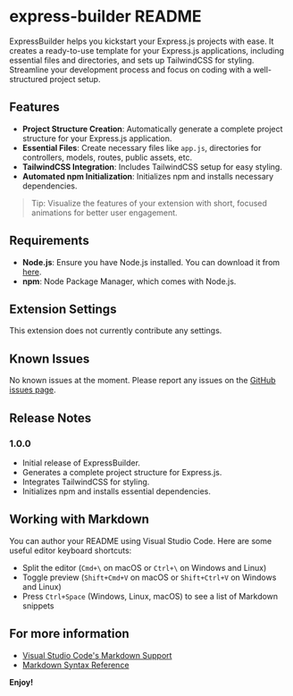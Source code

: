 # express-builder README

ExpressBuilder helps you kickstart your Express.js projects with ease. It creates a ready-to-use template for your Express.js applications, including essential files and directories, and sets up TailwindCSS for styling. Streamline your development process and focus on coding with a well-structured project setup.

## Features

- **Project Structure Creation**: Automatically generate a complete project structure for your Express.js application.
- **Essential Files**: Create necessary files like `app.js`, directories for controllers, models, routes, public assets, etc.
- **TailwindCSS Integration**: Includes TailwindCSS setup for easy styling.
- **Automated npm Initialization**: Initializes npm and installs necessary dependencies.

> Tip: Visualize the features of your extension with short, focused animations for better user engagement.

## Requirements

- **Node.js**: Ensure you have Node.js installed. You can download it from [here](https://nodejs.org/).
- **npm**: Node Package Manager, which comes with Node.js.

## Extension Settings

This extension does not currently contribute any settings.

## Known Issues

No known issues at the moment. Please report any issues on the [GitHub issues page](https://github.com/yourusername/express-builder/issues).

## Release Notes

### 1.0.0

- Initial release of ExpressBuilder.
- Generates a complete project structure for Express.js.
- Integrates TailwindCSS for styling.
- Initializes npm and installs essential dependencies.

## Working with Markdown

You can author your README using Visual Studio Code. Here are some useful editor keyboard shortcuts:

- Split the editor (`Cmd+\` on macOS or `Ctrl+\` on Windows and Linux)
- Toggle preview (`Shift+Cmd+V` on macOS or `Shift+Ctrl+V` on Windows and Linux)
- Press `Ctrl+Space` (Windows, Linux, macOS) to see a list of Markdown snippets

## For more information

- [Visual Studio Code's Markdown Support](http://code.visualstudio.com/docs/languages/markdown)
- [Markdown Syntax Reference](https://help.github.com/articles/markdown-basics/)

**Enjoy!**
